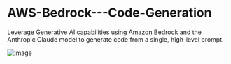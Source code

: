 # AWS-Bedrock---Code-Generation
Leverage Generative AI capabilities using Amazon Bedrock and the Anthropic Claude model to generate code from a single, high-level prompt.


![image](https://github.com/user-attachments/assets/0642998f-23c1-4557-9d88-87fc928e394c)


